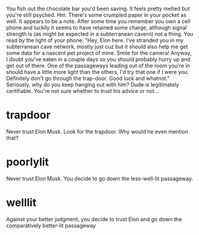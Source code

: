 You fish out the chocolate bar you'd been saving. It feels pretty melted but you're still psyched. Hm. There's some crumpled paper in your pocket as well. It appears to be a note. After some time you remember you own a cell phone and luckily it seems to have retained some charge, although signal strength is (as might be expected in a subterranean cavern) not a thing. You read by the light of your phone: "Hey, Elon here. I've stranded you in my subterranean cave network, mostly just cuz but it should also help me get some data for a nascent pet project of mine. Smile for the camera! Anyway, I doubt you've eaten in a couple days so you should probably hurry up and get out of there. One of the passageways leading out of the room you're in should have a little more light than the others, I'd try that one if I were you. Definitely don't go through the trap-door. Good luck and whatnot." Seriously, why do you keep hanging out with him? Dude is legitimately certifiable. You're not sure whether to trust his advice or not...

# trapdoor
Never trust Elon Musk. Look for the trapdoor. Why would he even mention that?

# poorlylit
Never trust Elon Musk. You decide to go down the less-well-lit passageway.

# welllit
Against your better judgment, you decide to trust Elon and go down the comparatively better-lit passageway
